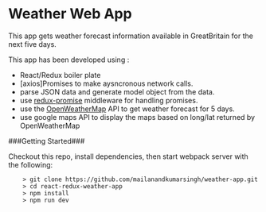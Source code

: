 # Weather Web App
This app gets weather forecast information available in GreatBritain for the next five days.

This app has been developed using :

* React/Redux boiler plate 
* [axios]Promises to make aysncronous network calls.
* parse JSON data and generate model object from the data.
* use [redux-promise](https://github.com/acdlite/redux-promise) middleware for handling promises.
* use the [OpenWeatherMap](http://openweathermap.org) API to get weather forecast for 5 days.
* use google maps API to display the maps based on long/lat returned by OpenWeatherMap

###Getting Started###

Checkout this repo, install dependencies, then start webpack server with the following:

```
	> git clone https://github.com/mailanandkumarsingh/weather-app.git
	> cd react-redux-weather-app
	> npm install
	> npm run dev
```
